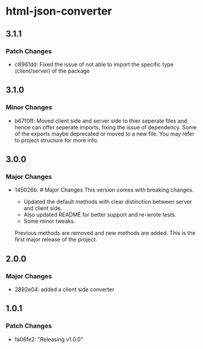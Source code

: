 # html-json-converter

## 3.1.1

### Patch Changes

- c8961dd: Fixed the issue of not able to import the specific type (client/server) of the package

## 3.1.0

### Minor Changes

- b67f0ff: Moved client side and server side to thier seperate files and hence can offer seperate imports, fixing the issue of dependency. Some of the exports maybe deprecated or moved to a new file. You may refer to project structure for more info.

## 3.0.0

### Major Changes

- 145026b: # Major Changes
  This version comes with breaking changes.

  - Updated the default methods with clear distinction between server and client side.
  - Also updated README for better support and re-wrote tests.
  - Some minor tweaks.

  Previous methods are removed and new methods are added.
  This is the first major release of the project.

## 2.0.0

### Major Changes

- 2892e04: added a client side converter

## 1.0.1

### Patch Changes

- fa06fe2: "Releasing v1.0.0"
